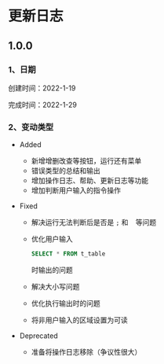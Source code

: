 # 更新日志

## 1.0.0

### 1、日期

创建时间：2022-1-19

完成时间：2022-1-29

### 2、变动类型

- Added

  -  新增增删改查等按钮，运行还有菜单
  - 错误类型的总结和输出
  - 增加操作日志、帮助、更新日志等功能
  - 增加判断用户输入的指令操作

- Fixed

  - 解决运行无法判断后是否是 `;` 和 ` ` 等问题

  - 优化用户输入 

    ```sql
    SELECT * FROM t_table
    ```

    时输出的问题

  - 解决大小写问题

  - 优化执行输出时的问题

  - 将非用户输入的区域设置为可读

- Deprecated

  - 准备将操作日志移除（争议性很大）

